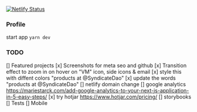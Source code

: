 [![Netlify Status](https://api.netlify.com/api/v1/badges/a02e30dc-9e68-4091-8cdd-279f8863b9c7/deploy-status)](https://app.netlify.com/sites/mutai/deploys)

### Profile
start app `yarn dev`

### TODO
[] Featured projects
[x] Screenshots for meta seo and github
[x] Transition effect to zoom in on hover on "VM" icon, side icons & email
[x] style this with diffent colors "products at @SyndicateDao"
[x] update the words "products at @SyndicateDao"
[] netlify domain change
[] google analytics https://mariestarck.com/add-google-analytics-to-your-next-js-application-in-5-easy-steps/
[x] try hotjar https://www.hotjar.com/pricing/
[] storybooks
[] Tests
[] Mobile
